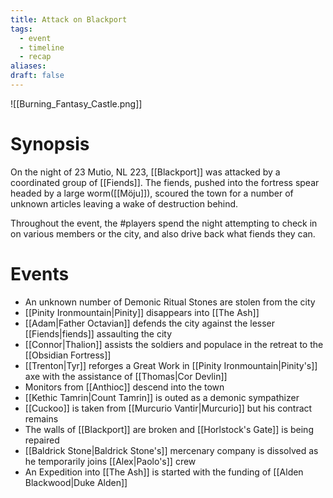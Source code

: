 ```yaml
---
title: Attack on Blackport
tags:
  - event
  - timeline
  - recap
aliases: 
draft: false
---
```

![[Burning_Fantasy_Castle.png]]
# Synopsis
On the night of 23 Mutio, NL 223, [[Blackport]] was attacked by a coordinated group of [[Fiends]]. The fiends, pushed into the fortress spear headed by a large worm([[Möju]]), scoured the town for a number of unknown articles leaving a wake of destruction behind.

Throughout the event, the #players spend the night attempting to check in on various members or the city, and also drive back what fiends they can.

# Events

-  An unknown number of Demonic Ritual Stones are stolen from the city
-  [[Pinity Ironmountain|Pinity]] disappears into [[The Ash]]
-  [[Adam|Father Octavian]] defends the city against the lesser [[Fiends|fiends]] assaulting the city
-  [[Connor|Thalion]] assists the soldiers and populace in the retreat to the [[Obsidian Fortress]]
-  [[Trenton|Tyr]] reforges a Great Work in [[Pinity Ironmountain|Pinity's]] axe with the assistance of [[Thomas|Cor Devlin]]
-  Monitors from [[Anthioc]] descend into the town
-  [[Kethic Tamrin|Count Tamrin]] is outed as a demonic sympathizer
-  [[Cuckoo]] is taken from [[Murcurio Vantir|Murcurio]] but his contract remains
-  The walls of [[Blackport]] are broken and [[Horlstock's Gate]] is being repaired
-  [[Baldrick Stone|Baldrick Stone's]] mercenary company is dissolved as he temporarily joins [[Alex|Paolo's]] crew
-  An Expedition into [[The Ash]] is started with the funding of [[Alden Blackwood|Duke Alden]]

<div class="ob-timelines"
	data-title="Attack on Blackport"
	data-description="Blackport is assaulted by Fiends at the command of an ancient Archdemon"
	data-start-date="223-03-23-00"
	data-era="NL">
</div>